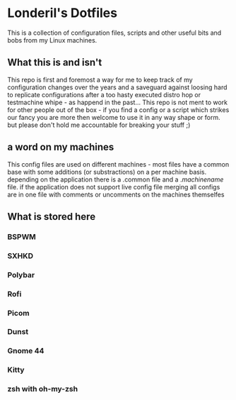# Londeril's Dotfiles

This is a collection of configuration files, scripts and other useful bits and bobs from my Linux machines.

## What this is and isn't

This repo is first and foremost a way for me to keep track of my configuration changes over the years and a saveguard against loosing hard to replicate configurations after a too hasty executed distro hop or testmachine whipe - as happend in the past...
This repo is not ment to work for other people out of the box - if you find a config or a script which strikes our fancy you are more then welcome to use it in any way shape or form. but please don't hold me accountable for breaking your stuff ;)

## a word on my machines

This config files are used on different machines - most files have a common base with some additions (or substractions) on a per machine basis. depending on the application there is a .common file and a ._machinename_ file. if the application does not support live config file merging all configs are in one file with comments or uncomments on the machines themselfes

## What is stored here

### BSPWM

### SXHKD

### Polybar

### Rofi

### Picom

### Dunst

### Gnome 44

### Kitty

### zsh with oh-my-zsh
